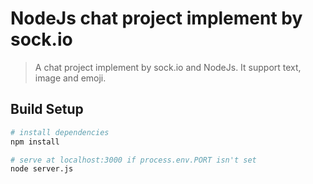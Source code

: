 # NodeJs chat project implement by sock.io

> A chat project implement by sock.io and NodeJs. It support text, image and emoji.

## Build Setup

``` bash
# install dependencies
npm install

# serve at localhost:3000 if process.env.PORT isn't set
node server.js